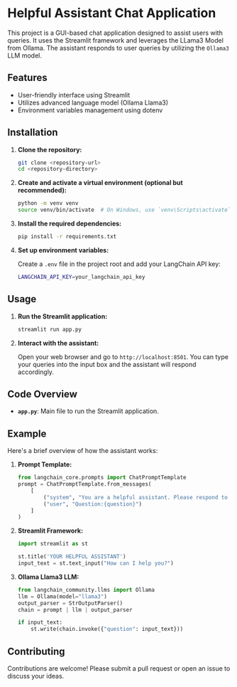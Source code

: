 # Helpful Assistant Chat Application

This project is a GUI-based chat application designed to assist users with queries. It uses the Streamlit framework and leverages the LLama3 Model from Ollama. The assistant responds to user queries by utilizing the `Ollama3` LLM model.

## Features

- User-friendly interface using Streamlit
- Utilizes advanced language model (Ollama Llama3)
- Environment variables management using dotenv

## Installation

1. **Clone the repository:**

    ```bash
    git clone <repository-url>
    cd <repository-directory>
    ```

2. **Create and activate a virtual environment (optional but recommended):**

    ```bash
    python -m venv venv
    source venv/bin/activate  # On Windows, use `venv\Scripts\activate`
    ```

3. **Install the required dependencies:**

    ```bash
    pip install -r requirements.txt
    ```

4. **Set up environment variables:**

    Create a `.env` file in the project root and add your LangChain API key:

    ```bash
    LANGCHAIN_API_KEY=your_langchain_api_key
    ```

## Usage

1. **Run the Streamlit application:**

    ```bash
    streamlit run app.py
    ```

2. **Interact with the assistant:**

    Open your web browser and go to `http://localhost:8501`. You can type your queries into the input box and the assistant will respond accordingly.

## Code Overview

- **`app.py`**: Main file to run the Streamlit application.

## Example

Here's a brief overview of how the assistant works:

1. **Prompt Template:**

    ```python
    from langchain_core.prompts import ChatPromptTemplate
    prompt = ChatPromptTemplate.from_messages(
        [
            ("system", "You are a helpful assistant. Please respond to the user queries"),
            ("user", "Question:{question}")
        ]
    )
    ```

2. **Streamlit Framework:**

    ```python
    import streamlit as st

    st.title('YOUR HELPFUL ASSISTANT')
    input_text = st.text_input("How can I help you?")
    ```

3. **Ollama Llama3 LLM:**

    ```python
    from langchain_community.llms import Ollama
    llm = Ollama(model="llama3")
    output_parser = StrOutputParser()
    chain = prompt | llm | output_parser

    if input_text:
        st.write(chain.invoke({"question": input_text}))
    ```

## Contributing

Contributions are welcome! Please submit a pull request or open an issue to discuss your ideas.


